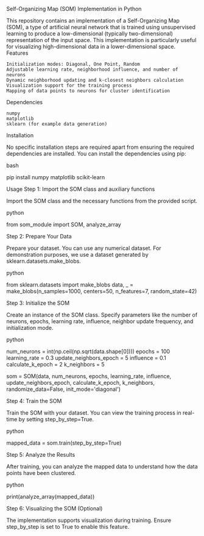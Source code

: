 Self-Organizing Map (SOM) Implementation in Python

This repository contains an implementation of a Self-Organizing Map (SOM), a type of artificial neural network that is trained using unsupervised learning to produce a low-dimensional (typically two-dimensional) representation of the input space. This implementation is particularly useful for visualizing high-dimensional data in a lower-dimensional space.
Features

    Initialization modes: Diagonal, One Point, Random
    Adjustable learning rate, neighborhood influence, and number of neurons
    Dynamic neighborhood updating and k-closest neighbors calculation
    Visualization support for the training process
    Mapping of data points to neurons for cluster identification

Dependencies

    numpy
    matplotlib
    sklearn (for example data generation)

Installation

No specific installation steps are required apart from ensuring the required dependencies are installed. You can install the dependencies using pip:

bash

pip install numpy matplotlib scikit-learn

Usage
Step 1: Import the SOM class and auxiliary functions

Import the SOM class and the necessary functions from the provided script.

python

from som_module import SOM, analyze_array

Step 2: Prepare Your Data

Prepare your dataset. You can use any numerical dataset. For demonstration purposes, we use a dataset generated by sklearn.datasets.make_blobs.

python

from sklearn.datasets import make_blobs
data, _ = make_blobs(n_samples=1000, centers=50, n_features=7, random_state=42)

Step 3: Initialize the SOM

Create an instance of the SOM class. Specify parameters like the number of neurons, epochs, learning rate, influence, neighbor update frequency, and initialization mode.

python

num_neurons = int(np.ceil(np.sqrt(data.shape[0])))
epochs = 100
learning_rate = 0.3
update_neighbors_epoch = 5
influence = 0.1
calculate_k_epoch = 2
k_neighbors = 5

som = SOM(data, num_neurons, epochs, learning_rate, influence, update_neighbors_epoch, calculate_k_epoch, k_neighbors, randomize_data=False, init_mode='diagonal')

Step 4: Train the SOM

Train the SOM with your dataset. You can view the training process in real-time by setting step_by_step=True.

python

mapped_data = som.train(step_by_step=True)

Step 5: Analyze the Results

After training, you can analyze the mapped data to understand how the data points have been clustered.

python

print(analyze_array(mapped_data))

Step 6: Visualizing the SOM (Optional)

The implementation supports visualization during training. Ensure step_by_step is set to True to enable this feature.
